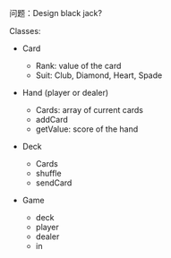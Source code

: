 问题：Design black jack?

Classes:

* Card
  - Rank: value of the card
  - Suit: Club, Diamond, Heart, Spade

* Hand (player or dealer)
  - Cards: array of current cards
  - addCard
  - getValue: score of the hand

* Deck
  - Cards
  - shuffle
  - sendCard

* Game
  - deck
  - player
  - dealer
  - in
